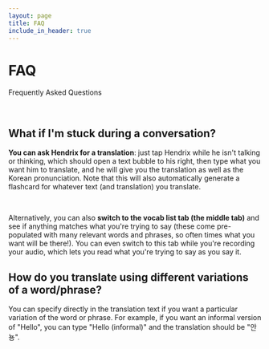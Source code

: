 ```yaml
---
layout: page
title: FAQ
include_in_header: true
---
```


# FAQ

Frequently Asked Questions

<br>

## **What if I'm stuck during a conversation?**

**You can ask Hendrix for a translation**: just tap Hendrix while he isn't talking or thinking, which should open a text bubble to his right, then type what you want him to translate, and he will give you the translation as well as the Korean pronunciation. Note that this will also automatically generate a flashcard for whatever text (and translation) you translate.

<br>

Alternatively, you can also **switch to the vocab list tab (the middle tab)** and see if anything matches what you're trying to say (these come pre-populated with many relevant words and phrases, so often times what you want will be there!). You can even switch to this tab while you're recording your audio, which lets you read what you're trying to say as you say it.

## **How do you translate using different variations of a word/phrase?**

You can specify directly in the translation text if you want a particular variation of the word or phrase. For example, if you want an informal version of "Hello", you can type "Hello (informal)" and the translation should be "안뇽".
